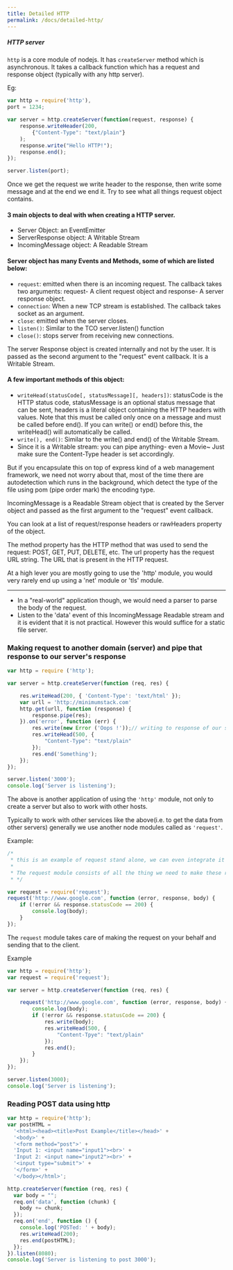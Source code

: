 ```yaml
---
title: Detailed HTTP
permalink: /docs/detailed-http/
---
```



<div class="note">
  <h5>HTTP server</h5>
</div>

`http` is a core module of nodejs. It has `createServer` method which is asynchronous. It takes a callback function which has a request and response object (typically with any http server).

Eg:

```js
var http = require('http'),
port = 1234;

var server = http.createServer(function(request, response) {
    response.writeHeader(200, 
		{"Content-Type": "text/plain"}
	);
    response.write("Hello HTTP!");
    response.end();
});

server.listen(port);
```

Once we get the request we write header to the response, then write some message and at the end we end it.
Try to see what all things request object contains.

#### 3 main objects to deal with when creating a HTTP server.
- Server Object: an EventEmitter
- ServerResponse object: A Writable Stream
- IncomingMessage object: A Readable Stream

#### Server object has many Events and Methods, some of which are   listed below:
- `request`: emitted when there is an incoming request. The callback takes two arguments: request- A client request object and response- A server response object.
- `connection`: When a new TCP stream is established. The callback takes socket as an argument.
- `close`: emitted when the server closes.
- `listen()`: Similar to the TCO server.listen() function
- `close()`: stops server from receiving new connections.

The server Response object is created internally and not by the user. It is passed as the second argument to the "request" event callback. It is a Writable Stream.

#### A few important methods of this object:

- `writeHead(statusCode[, statusMessage][, headers])`: statusCode is the HTTP status code, statusMessage is an optional status message that can be sent, headers is a literal object containing the HTTP headers with values. Note that this must be called only once on a message and must be called before end(). If you can write() or end() before this, the writeHead() will automatically be called.
- `write(), end()`: Similar to the write() and end() of the Writable Stream.
- Since it is a Writable stream: you can pipe anything- even a Movie~ Just make sure the Content-Type header is set accordingly.

But if you encapsulate this on top of express kind of a web management framework, we need not worry about that, most of the time there are autodetection which runs in the background, which detect the type of the file using pom (pipe order mark) the encoding type.

IncomingMessage is a Readable Stream object that is created by the Server object and passed as the first argument to the "request" event callback.

You can look at a list of request/response headers or rawHeaders property of the object.

The method property has the HTTP method that was used to send the request: POST, GET, PUT, DELETE, etc. The url property has the request URL string. The URL that is present in the HTTP request.

At a high lever you are mostly going to use the 'http' module, you would very rarely end up using a 'net' module or 'tls' module.

---------------------------------------------------------------
- In a "real-world" application though, we would need a parser to parse the body of the request.
- Listen to the 'data' event of this IncomingMessage Readable stream and it is evident that it is not practical. However this would suffice for a static file server.


### Making request to another domain (server) and pipe that response to our server's response

```js
var http = require ('http');

var server = http.createServer(function (req, res) {

    res.writeHead(200, { 'Content-Type': 'text/html' });
    var urll = 'http://minimumstack.com'
    http.get(urll, function (response) {
        response.pipe(res);
    }).on('error', function (err) {
        res.write(new Error ('Oops !'));// writing to response of our server, not to the response object sent from the url where we are doing get request
        res.writeHead(500, {
            "Content-Type": "text/plain"
        });
        res.end('Something');
    });
});

server.listen('3000');
console.log('Server is listening');
```

The above is another application of using the `'http'` module, not only to create a server but also to work with other hosts.

Typically to work with other services like the above(i.e. to get the data from other servers) generally we use another node modules called as `'request'`.

Example:

```js
/*
 * this is an example of request stand alone, we can even integrate it with out existing http server
 *
 * The request module consists of all the thing we need to make these request
 * */

var request = require('request');
request('http://www.google.com', function (error, response, body) {
    if (!error && response.statusCode == 200) {
        console.log(body);
    }
});
```

The `request` module takes care of making the request on your behalf and sending that to the client.

Example

```js
var http = require('http');
var request = require('request');

var server = http.createServer(function (req, res) {

    request('http://www.google.com', function (error, response, body) {
        console.log(body);
        if (!error && response.statusCode == 200) {
            res.write(body);
            res.writeHead(500, {
                "Content-Tpye": "text/plain"
            });
            res.end();
        }
    });
});

server.listen(3000);
console.log('Server is listening');
```

### Reading POST data using http

```js
var http = require('http');
var postHTML = 
  '<html><head><title>Post Example</title></head>' +
  '<body>' +
  '<form method="post">' +
  'Input 1: <input name="input1"><br>' +
  'Input 2: <input name="input2"><br>' +
  '<input type="submit">' +
  '</form>' +
  '</body></html>';

http.createServer(function (req, res) {
  var body = "";
  req.on('data', function (chunk) {
    body += chunk;
  });
  req.on('end', function () {
    console.log('POSTed: ' + body);
    res.writeHead(200);
    res.end(postHTML);
  });
}).listen(8080);
console.log('Server is listening to post 3000');
```

